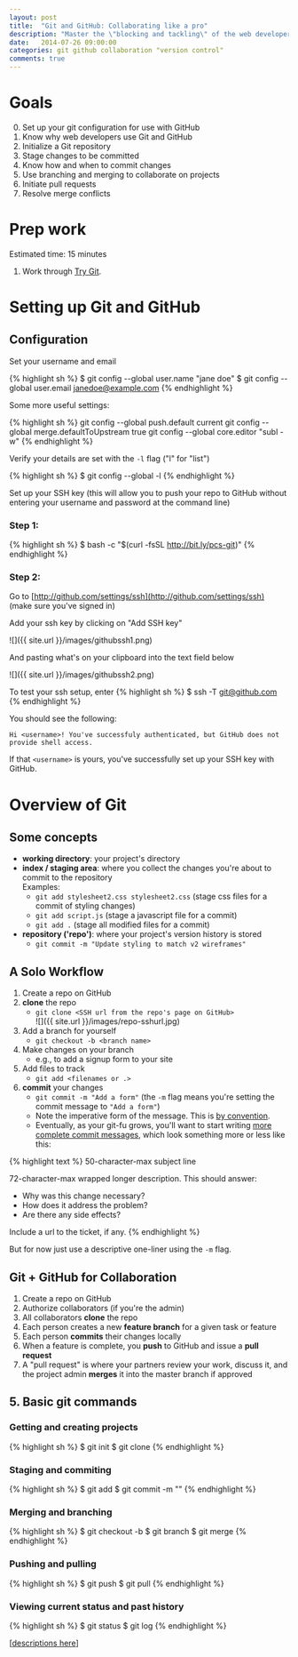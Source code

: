 ```yaml
---
layout: post
title:  "Git and GitHub: Collaborating like a pro"
description: "Master the \"blocking and tackling\" of the web developer's most indispensable, inscrutable tool: Git. Learn how to collaborate with teammates using GitHub."
date:   2014-07-26 09:00:00
categories: git github collaboration "version control"
comments: true
---
```


Goals
=====
0. Set up your git configuration for use with GitHub
1. Know why web developers use Git and GitHub
2. Initialize a Git repository
3. Stage changes to be committed
4. Know how and when to commit changes
5. Use branching and merging to collaborate on projects
6. Initiate pull requests
7. Resolve merge conflicts


Prep work
==========
Estimated time: 15 minutes

1. Work through [Try Git](http://try.github.io).


Setting up Git and GitHub
==========================

Configuration
-------------

Set your username and email

{% highlight sh %}
$ git config --global user.name "jane doe"
$ git config --global user.email janedoe@example.com
{% endhighlight %}

Some more useful settings:

{% highlight sh %}
git config --global push.default current
git config --global merge.defaultToUpstream true
git config --global core.editor "subl -w"
{% endhighlight %}

Verify your details are set with the `-l` flag ("l" for "list")

{% highlight sh %}
$ git config --global -l
{% endhighlight %}

Set up your SSH key (this will allow you to push your repo to GitHub without entering your username and password at the command line)

### Step 1:

{% highlight sh %}
$ bash -c "$(curl -fsSL http://bit.ly/pcs-git)"
{% endhighlight %}

### Step 2:

Go to [http://github.com/settings/ssh](http://github.com/settings/ssh) (make sure you've signed in)

Add your ssh key by clicking on "Add SSH key"

![]({{ site.url }}/images/githubssh1.png)

And pasting what's on your clipboard into the text field below

![]({{ site.url }}/images/githubssh2.png)

To test your ssh setup, enter
{% highlight sh %}
$ ssh -T git@github.com
{% endhighlight %}

You should see the following:

```
Hi <username>! You've successfuly authenticated, but GitHub does not provide shell access.
```

If that `<username>` is yours, you've successfully set up your SSH key with GitHub.

Overview of Git
================

Some concepts
--------------

* **working directory**: your project's directory
* **index / staging area**: where you collect the changes you're about to commit to the repository<br>
    Examples:
    - `git add stylesheet2.css stylesheet2.css` (stage css files for a commit of styling changes)
    - `git add script.js` (stage a javascript file for a commit)
    - `git add .` (stage all modified files for a commit)
* **repository ('repo')**: where your project's version history is stored
    - `git commit -m "Update styling to match v2 wireframes"`


A Solo Workflow
---------------

1. Create a repo on GitHub
2. **clone** the repo
    - `git clone <SSH url from the repo's page on GitHub>`  
    ![]({{ site.url }}/images/repo-sshurl.jpg)
3. Add a branch for yourself
    - `git checkout -b <branch name>`
4. Make changes on your branch
    - e.g., to add a signup form to your site
5. Add files to track
    - `git add <filenames or .>` 
6. **commit** your changes
    - `git commit -m "Add a form"` (the `-m` flag means you're setting the commit message to `"Add a form"`)
    - Note the imperative form of the message. This is [by convention](https://stackoverflow.com/questions/3580013/should-i-use-past-or-present-tense-in-git-commit-messages).
    - Eventually, as your git-fu grows, you'll want to start writing [more complete commit messages](http://robots.thoughtbot.com/5-useful-tips-for-a-better-commit-message), which look something more or less like this:

{% highlight text %}
50-character-max subject line

72-character-max wrapped longer description. This should answer:

* Why was this change necessary?
* How does it address the problem?
* Are there any side effects?

Include a url to the ticket, if any.
{% endhighlight %}

But for now just use a descriptive one-liner using the `-m` flag.

Git + GitHub for Collaboration
--------------------------------

1. Create a repo on GitHub
2. Authorize collaborators (if you're the admin)
3. All collaborators **clone** the repo
4. Each person creates a new **feature branch** for a given task or feature
5. Each person **commits** their changes locally
6. When a feature is complete, you **push** to GitHub and issue a **pull request**
7. A "pull request" is where your partners review your work, discuss it, and the project admin **merges** it into the master branch if approved

## 5. Basic git commands 
### Getting and creating projects
{% highlight sh %}
$ git init
$ git clone
{% endhighlight %}

### Staging and commiting
{% highlight sh %}
$ git add <files to stage so they can be committed>
$ git commit -m "<commit message>"
{% endhighlight %}

### Merging and branching
{% highlight sh %}
$ git checkout -b <branch name>
$ git branch
$ git merge <branch name>
{% endhighlight %}

### Pushing and pulling
{% highlight sh %}
$ git push
$ git pull 
{% endhighlight %}

### Viewing current status and past history
{% highlight sh %}
$ git status
$ git log
{% endhighlight %}

[[descriptions here](http://gitref.org)]



